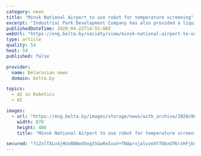 ```yaml
---
category: news
title: "Minsk National Airport to use robot for temperature screening"
excerpt: "Industrial Park Development Company has also provided a liquid crystal display to read the data processed by the robot. IIM Ego was used in China during the coronavirus outbreak. The company will set up the machine and provide maintenance services. International Intelligent Machines is a Chinese company specializing in artificial intelligence."
publishedDateTime: 2020-04-22T14:55:00Z
webUrl: "https://eng.belta.by/society/view/minsk-national-airport-to-use-robot-for-temperature-screening-129991-2020/"
type: article
quality: 54
heat: 54
published: false

provider:
  name: Belarusian news
  domain: belta.by

topics:
  - AI in Robotics
  - AI

images:
  - url: "https://eng.belta.by/images/storage/news/with_archive/2020/000022_1587567285_129991_big.jpg"
    width: 870
    height: 486
    title: "Minsk National Airport to use robot for temperature screening"

secured: "7iZxlTXLv4jHUxBNBedVog35GwReIuuV+TNAprvjalvzeXY7OkxUTKrzHFjbstiqXcLwHYyGSXVyzzWzHSmV/UjYfTaWtBPRXpn0AkXlbz5om03V9P1mAbtf/xYxX/I+0m9uFj0pcqBkquhMK1MNshdAjjMG3ruEjfzuY/Oas63trOVRK+T51W87OhJAs+oEYI4byz/cQky8zgJSxY3LtoGzp/3y1gVe9x1UYDl5KlRU0M7ZKNFvOF8S98S0rpf9kzQjs2LxYHv3/DXyeG+2fLThBPIKEBcsGKtTlFbhcvacShW8YnGJuQzyS+2kN4UN;l75k7ADs5UCTZT+Qa/RaUg=="
---
```


